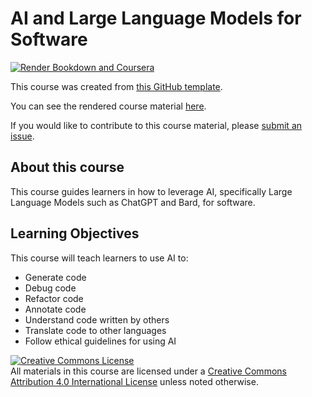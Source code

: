 # AI and Large Language Models for Software

[![Render Bookdown and Coursera](https://github.com/jhudsl/OTTR_Template/actions/workflows/render-all.yml/badge.svg)](https://github.com/jhudsl/OTTR_Template/actions/workflows/render-all.yml)

This course was created from [this GitHub template](https://github.com/jhudsl/OTTR_Template).

You can see the rendered course material [here](https://hutchdatascience.org/AI_for_software/).

If you would like to contribute to this course material, please [submit an issue](https://github.com/fhdsl/AI_for_software/issues).

## About this course

This course guides learners in how to leverage AI, specifically Large Language Models such as ChatGPT and Bard, for software. 

## Learning Objectives

This course will teach learners to use AI to:  

- Generate code
- Debug code
- Refactor code
- Annotate code
- Understand code written by others
- Translate code to other languages
- Follow ethical guidelines for using AI

<a rel="license" href="http://creativecommons.org/licenses/by/4.0/"><img alt="Creative Commons License" style="border-width:0" src="https://i.creativecommons.org/l/by/4.0/88x31.png" /></a><br />All materials in this course are licensed under a <a rel="license" href="http://creativecommons.org/licenses/by/4.0/">Creative Commons Attribution 4.0 International License</a> unless noted otherwise.
